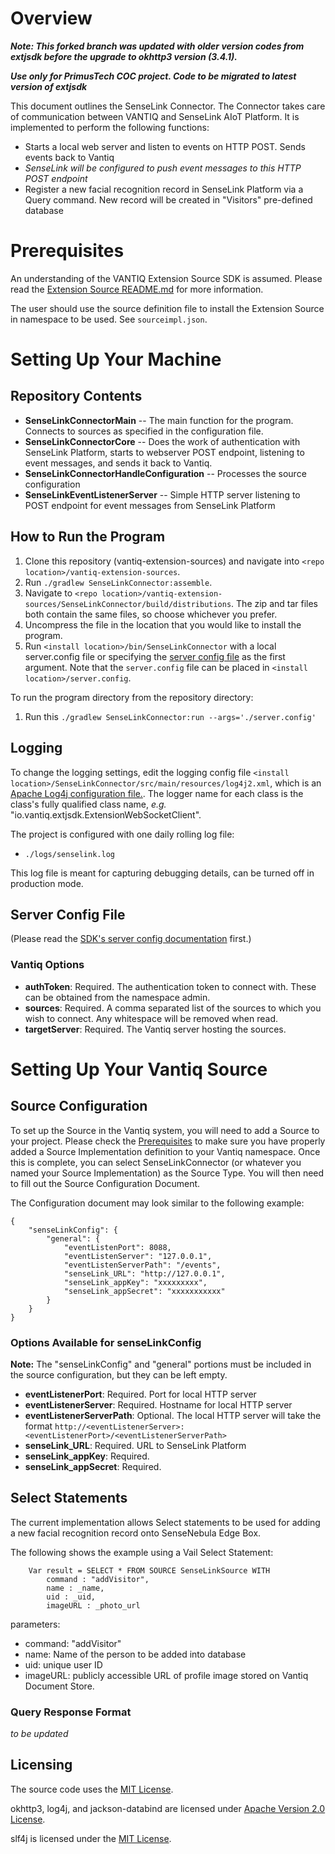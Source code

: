 # Overview

**_Note: This forked branch was updated with older version codes from extjsdk before the upgrade to okhttp3 version (3.4.1)._**

**_Use only for PrimusTech COC project. Code to be migrated to latest version of extjsdk_** 


This document outlines the SenseLink Connector. 
The Connector takes care of communication between VANTIQ and SenseLink AIoT Platform. It is implemented to perform the following functions:

* Starts a local web server and listen to events on HTTP POST. Sends events back to Vantiq
* _SenseLink will be configured to push event messages to this HTTP POST endpoint_
* Register a new facial recognition record in SenseLink Platform via a Query command. New record will be created in "Visitors" pre-defined database 




# Prerequisites <a name="pre" id="pre"></a>

An understanding of the VANTIQ Extension Source SDK is assumed. Please read the [Extension Source README.md](../README.md) 
for more information.

The user should use the source definition file to install the Extension Source in namespace to be used. See ``sourceimpl.json``.

# Setting Up Your Machine <a name="machine" id="machine"></a>

## Repository Contents

*   **SenseLinkConnectorMain** -- The main function for the program. Connects to sources as specified in the configuration 
file.
*   **SenseLinkConnectorCore** -- Does the work of authentication with SenseLink Platform, starts to webserver POST endpoint, listening to event messages, and sends it back to Vantiq.
*   **SenseLinkConnectorHandleConfiguration** -- Processes the source configuration
*   **SenseLinkEventListenerServer** -- Simple HTTP server listening to POST endpoint for event messages from SenseLink Platform

## How to Run the Program

1.  Clone this repository (vantiq-extension-sources) and navigate into `<repo location>/vantiq-extension-sources`.
2.  Run `./gradlew SenseLinkConnector:assemble`.
3.  Navigate to `<repo location>/vantiq-extension-sources/SenseLinkConnector/build/distributions`. The zip and tar files both 
contain the same files, so choose whichever you prefer.
4.  Uncompress the file in the location that you would like to install the program.
6.  Run `<install location>/bin/SenseLinkConnector` with a local server.config file or specifying the 
[server config file](#serverConfig) as the first argument. Note that the `server.config` file can be placed in `<install location>/server.config`.

To run the program directory from the repository directory:
1. Run this `./gradlew SenseLinkConnector:run --args='./server.config'`


## Logging
To change the logging settings, edit the logging config file `<install location>/SenseLinkConnector/src/main/resources/log4j2.xml`,
which is an [Apache Log4j configuration file.](https://logging.apache.org/log4j/2.x/manual/configuration.html). The logger 
name for each class is the class's fully qualified class name, *e.g.* "io.vantiq.extjsdk.ExtensionWebSocketClient".  

The project is configured with one daily rolling log file:
* `./logs/senselink.log`

This log file is meant for capturing debugging details, can be turned off in production mode.

## Server Config File
(Please read the [SDK's server config documentation](../extjsdk/README.md#serverConfig) first.)

### Vantiq Options
*   **authToken**: Required. The authentication token to connect with. These can be obtained from the namespace admin.
*   **sources**: Required. A comma separated list of the sources to which you wish to connect. Any whitespace will be
    removed when read.
*   **targetServer**: Required. The Vantiq server hosting the sources.

# Setting Up Your Vantiq Source <a name="vantiq" id="vantiq"></a>

## Source Configuration

To set up the Source in the Vantiq system, you will need to add a Source to your project. Please check the [Prerequisites](#pre) 
to make sure you have properly added a Source Implementation definition to your Vantiq namespace. Once this is complete, 
you can select SenseLinkConnector (or whatever you named your Source Implementation) as the Source Type. You will then need 
to fill out the Source Configuration Document.

The Configuration document may look similar to the following example:

    {
        "senseLinkConfig": {
            "general": {
                "eventListenPort": 8088,
                "eventListenServer": "127.0.0.1",
                "eventListenServerPath": "/events",
                "senseLink_URL": "http://127.0.0.1",
                "senseLink_appKey": "xxxxxxxxx",
                "senseLink_appSecret": "xxxxxxxxxxx"
            }
        }
    }

### Options Available for senseLinkConfig
**Note:** The "senseLinkConfig" and "general" portions must be included in the source configuration, but they can be left
empty.
*   **eventListenerPort**: Required. Port for local HTTP server
*   **eventListenerServer**: Required. Hostname for local HTTP server
*   **eventListenerServerPath**: Optional. The local HTTP server will take the format `http://<eventListenerServer>:<eventListenerPort>/<eventListenerServerPath>`
*   **senseLink_URL**: Required. URL to SenseLink Platform
*   **senseLink_appKey**: Required. 
*   **senseLink_appSecret**: Required.



## Select Statements

The current implementation allows Select statements to be used for adding a new facial recognition record onto SenseNebula Edge Box. 

The following shows the example using a Vail Select Statement:
```
    Var result = SELECT * FROM SOURCE SenseLinkSource WITH 
        command : "addVisitor",
        name : _name,
        uid : _uid,
        imageURL : _photo_url
```
parameters:
- command: "addVisitor"
- name: Name of the person to be added into database
- uid: unique user ID
- imageURL: publicly accessible URL of profile image stored on Vantiq Document Store.

### Query Response Format
_to be updated_


## Licensing
The source code uses the [MIT License](https://opensource.org/licenses/MIT).  

okhttp3, log4j, and jackson-databind are licensed under
[Apache Version 2.0 License](http://www.apache.org/licenses/LICENSE-2.0).  

slf4j is licensed under the [MIT License](https://opensource.org/licenses/MIT).  
